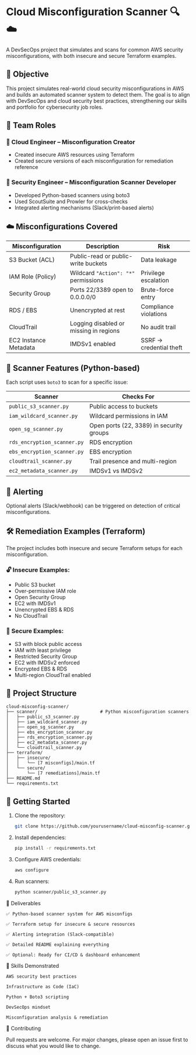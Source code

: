 # Cloud Misconfiguration Scanner 🔍☁️

A DevSecOps project that simulates and scans for common AWS security misconfigurations, with both insecure and secure Terraform examples.

## 🎯 Objective

This project simulates real-world cloud security misconfigurations in AWS and builds an automated scanner system to detect them. The goal is to align with DevSecOps and cloud security best practices, strengthening our skills and portfolio for cybersecurity job roles.

## 👥 Team Roles

### 👤 Cloud Engineer – Misconfiguration Creator
- Created insecure AWS resources using Terraform
- Created secure versions of each misconfiguration for remediation reference

### 👤 Security Engineer – Misconfiguration Scanner Developer
- Developed Python-based scanners using boto3
- Used ScoutSuite and Prowler for cross-checks
- Integrated alerting mechanisms (Slack/print-based alerts)

## ☁️ Misconfigurations Covered

| Misconfiguration            | Description                              | Risk                          |
|-----------------------------|------------------------------------------|-------------------------------|
| S3 Bucket (ACL)             | Public-read or public-write buckets      | Data leakage                  |
| IAM Role (Policy)           | Wildcard `"Action": "*"` permissions     | Privilege escalation          |
| Security Group              | Ports 22/3389 open to 0.0.0.0/0          | Brute-force entry             |
| RDS / EBS                   | Unencrypted at rest                      | Compliance violations         |
| CloudTrail                  | Logging disabled or missing in regions   | No audit trail                |
| EC2 Instance Metadata       | IMDSv1 enabled                           | SSRF → credential theft       |

## 🧪 Scanner Features (Python-based)

Each script uses `boto3` to scan for a specific issue:

| Scanner                          | Checks For                              |
|----------------------------------|-----------------------------------------|
| `public_s3_scanner.py`           | Public access to buckets                |
| `iam_wildcard_scanner.py`        | Wildcard permissions in IAM             |
| `open_sg_scanner.py`             | Open ports (22, 3389) in security groups|
| `rds_encryption_scanner.py`      | RDS encryption                          |
| `ebs_encryption_scanner.py`      | EBS encryption                          |
| `cloudtrail_scanner.py`          | Trail presence and multi-region         |
| `ec2_metadata_scanner.py`        | IMDSv1 vs IMDSv2                        |

## 🔔 Alerting
Optional alerts (Slack/webhook) can be triggered on detection of critical misconfigurations.

## 🛠️ Remediation Examples (Terraform)

The project includes both insecure and secure Terraform setups for each misconfiguration.

### 🔓 Insecure Examples:
- Public S3 bucket
- Over-permissive IAM role
- Open Security Group
- EC2 with IMDSv1
- Unencrypted EBS & RDS
- No CloudTrail

### 🔐 Secure Examples:
- S3 with block public access
- IAM with least privilege
- Restricted Security Group
- EC2 with IMDSv2 enforced
- Encrypted EBS & RDS
- Multi-region CloudTrail enabled

## 📁 Project Structure
 ```text
cloud-misconfig-scanner/
├── scanner/                        # Python misconfiguration scanners
│   ├── public_s3_scanner.py
│   ├── iam_wildcard_scanner.py
│   ├── open_sg_scanner.py
│   ├── ebs_encryption_scanner.py
│   ├── rds_encryption_scanner.py
│   ├── ec2_metadata_scanner.py
│   └── cloudtrail_scanner.py
├── terraform/
│   ├── insecure/
│   │   └── [7 misconfigs]/main.tf
│   └── secure/
│       └── [7 remediations]/main.tf
├── README.md
└── requirements.txt
```

## 🚀 Getting Started

1. Clone the repository:
   ```bash
   git clone https://github.com/yourusername/cloud-misconfig-scanner.git

2.  Install dependencies:
    ```bash
    pip install -r requirements.txt

3.  Configure AWS credentials:
    ```bash
    aws configure

4. Run scanners:
   ```bash
   python scanner/public_s3_scanner.py

📘 Deliverables

    ✅ Python-based scanner system for AWS misconfigs

    ✅ Terraform setup for insecure & secure resources

    ✅ Alerting integration (Slack-compatible)

    ✅ Detailed README explaining everything

    ✅ Optional: Ready for CI/CD & dashboard enhancement

🧠 Skills Demonstrated

    AWS security best practices

    Infrastructure as Code (IaC)

    Python + Boto3 scripting

    DevSecOps mindset

    Misconfiguration analysis & remediation

🤝 Contributing

Pull requests are welcome. For major changes, please open an issue first to discuss what you would like to change.
